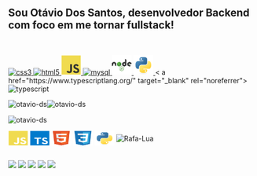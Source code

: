 ## Sou Otávio Dos Santos, desenvolvedor Backend com foco em me tornar fullstack!

<div style="display: inline_block"><br>
  <p align="left"> <a href="https://www.w3schools.com/css/" target="_blank" rel="noreferrer"> <img src="https://raw.githubusercontent. com/devicons/devicon/master/icons/css3/css3-original-wordmark.svg" alt="css3" width="40" height="40"/> </a> <a href="https:// www.w3.org/html/" target="_blank" rel="noreferrer"> <img src="https://raw.githubusercontent.com/devicons/devicon/master/icons/html5/html5-original-wordmark .svg" alt="html5" width="40" height="40"/> </a> <a href="https://developer.mozilla.org/en-US/docs/Web/JavaScript" alvo ="_blank" rel="noreferrer"> <img src="https://raw.githubusercontent.com/devicons/devicon/master/icons/javascript/javascript-original.svg" alt="javascript" width="40 " height="40"/> </a> <a href="https://www.mysql.com/" target="_blank" rel="noreferrer"> <img src="https://raw. githubusercontent.com/devicons/devicon/master/icons/mysql/mysql-original-wordmark.svg" alt="mysql" width="40" height="40"/> </a> <a href="https: //nodejs.org" target="_blank" rel="noreferrer"> <img src="https://raw.githubusercontent.com/devicons/devicon/master/icons/nodejs/nodejs-original-wordmark.svg" alt="nodejs" width="40" height="40"/> </a> <a href="https://www.python.org" target="_blank" rel="noreferrer"> <img src ="https://raw.githubusercontent.com/devicons/devicon/master/icons/python/python-original.svg" alt="python" width="40" height="40"/> </a> < a href="https://www.typescriptlang.org/" target="_blank" rel="noreferrer"> <img src="https://raw.githubusercontent.com/devicons/devicon/master/icons/typescript /typescript-original.svg" alt="typescript" width="40" height="40"/> </a> </p>

<p><img align="left" src="https://github -readme-stats.vercel.app/api/top-langs?username=otavio-ds&show_icons=true&locale=en&layout=compact" alt="otavio-ds" /></p>

<p> <img align=" centro" src="https://github-readme-stats.vercel.app/api?username=otavio-ds&show_icons=true&locale=en" alt="otavio-ds" /></p>

<p><img align="center" src="https://github-readme-streak- stats.herokuapp.com/?user=otavio-ds&" alt="otavio-ds" /></p>

  <img align="center" alt="Rafa-Js" height="30" width="40" src="https://raw.githubusercontent.com/devicons/devicon/master/icons/javascript/javascript-plain.svg">
  <img align="center" alt="Rafa-Ts" height="30" width="40" src="https://raw.githubusercontent.com/devicons/devicon/master/icons/typescript/typescript-plain.svg">
  <img align="center" alt="Rafa-HTML" height="30" width="40" src="https://raw.githubusercontent.com/devicons/devicon/master/icons/html5/html5-original.svg">
  <img align="center" alt="Rafa-CSS" height="30" width="40" src="https://raw.githubusercontent.com/devicons/devicon/master/icons/css3/css3-original.svg">
  <img align="center" alt="Rafa-Python" height="30" width="40" src="https://raw.githubusercontent.com/devicons/devicon/master/icons/python/python-original.svg">
  <img align="center" alt="Rafa-Lua" height="30" width="40" src="http://api.elitenetworkgg.com.br/logo/lua-svgrepo-com.svg">
</div>
  
  ##
 
<div> 
  <a href="https://www.youtube.com/channel/UCB69RNLYdHo23H3IwFqBf9A" target="_blank"><img src="https://img.shields.io/badge/YouTube-FF0000?style=for-the-badge&logo=youtube&logoColor=white" target="_blank"></a>
  <a href="https://instagram.com/dossantosrpe" target="_blank"><img src="https://img.shields.io/badge/-Instagram-%23E4405F?style=for-the-badge&logo=instagram&logoColor=white" target="_blank"></a>
 	<a href="https://www.twitch.tv/dossantosrp" target="_blank"><img src="https://img.shields.io/badge/Twitch-9146FF?style=for-the-badge&logo=twitch&logoColor=white" target="_blank"></a>
 <a href="https://discord.gg/elitenetwork" target="_blank"><img src="https://img.shields.io/badge/Discord-7289DA?style=for-the-badge&logo=discord&logoColor=white" target="_blank"></a> 
  <a href = "mailto:paulootavio850@gmail.com"><img src="https://img.shields.io/badge/-Gmail-%23333?style=for-the-badge&logo=gmail&logoColor=white" target="_blank"></a>
  
  
</div>

